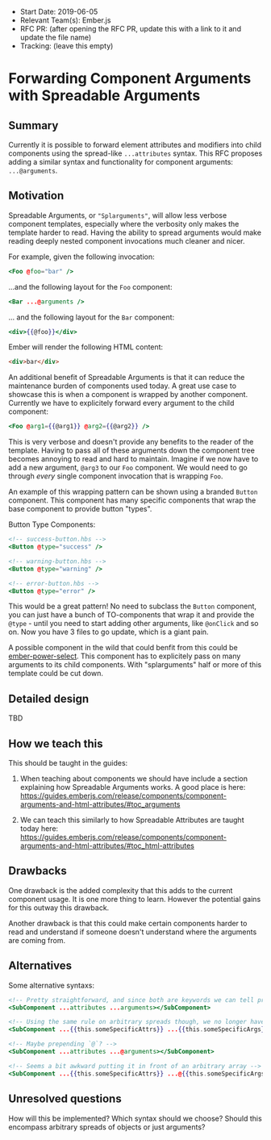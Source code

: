 - Start Date: 2019-06-05
- Relevant Team(s): Ember.js
- RFC PR: (after opening the RFC PR, update this with a link to it and update the file name)
- Tracking: (leave this empty)

# Forwarding Component Arguments with Spreadable Arguments

## Summary

Currently it is possible to forward element attributes and modifiers into child components using the spread-like 
`...attributes` syntax. This RFC proposes adding a similar syntax and functionality for component arguments: `...@arguments`. 

## Motivation

Spreadable Arguments, or `"Splarguments"`, will allow less verbose component templates, especially where the verbosity only makes the template harder to read.
Having the ability to spread arguments would make reading deeply nested component invocations much cleaner and nicer.


For example, given the following invocation:
```hbs
<Foo @foo="bar" />
```
...and the following layout for the `Foo` component:
```hbs
<Bar ...@arguments />
```
... and the following layout for the `Bar` component:
```hbs
<div>{{@foo}}</div>
```
Ember will render the following HTML content:
```html
<div>bar</div>
```

An additional benefit of Spreadable Arguments is that it can reduce the maintenance burden of components used today.
A great use case to showcase this is when a component is wrapped by another component. Currently we have to explicitely forward every argument to the child component:

```hbs
<Foo @arg1={{@arg1}} @arg2={{@arg2}} />
```
This is very verbose and doesn't provide any benefits to the reader of the template. Having to pass all of these arguments down the component tree becomes annoying to read and hard to maintain. Imagine if we now have to add a new argument, `@arg3` to our `Foo` component. We would need to go through *every* single component invocation that is wrapping `Foo`.


An example of this wrapping pattern can be shown using a branded `Button` component. This component has many specific components that wrap the base component to provide button "types".

Button Type Components:
```hbs
<!-- success-button.hbs -->
<Button @type="success" />
```
```hbs
<!-- warning-button.hbs -->
<Button @type="warning" />
```
```hbs
<!-- error-button.hbs -->
<Button @type="error" />
```

This would be a great pattern! No need to subclass the `Button` component, you can just have a bunch of TO-components that wrap it and provide the `@type` - until you need to start adding other arguments, like `@onClick` and so on. Now you have 3 files to go update, which is a giant pain.


A possible component in the wild that could benfit from this could be 
[ember-power-select](https://github.com/cibernox/ember-power-select/blob/master/addon/templates/components/power-select.hbs).
This component has to explicitely pass on many arguments to its child components. With "splarguments" half or more of this template could be cut down.

## Detailed design

TBD

## How we teach this

This should be taught in the guides:

1. When teaching about components we should have include a section explaining how Spreadable Arguments works. A good place is here: https://guides.emberjs.com/release/components/component-arguments-and-html-attributes/#toc_arguments

2. We can teach this similarly to how Spreadable Attributes are taught today here: https://guides.emberjs.com/release/components/component-arguments-and-html-attributes/#toc_html-attributes

## Drawbacks

One drawback is the added complexity that this adds to the current component usage. It is one more thing to learn. However the potential gains for this outway this drawback.

Another drawback is that this could make certain components harder to read and understand if someone doesn't understand where the arguments are coming from. 

## Alternatives

Some alternative syntaxs:
```hbs
<!-- Pretty straightforward, and since both are keywords we can tell pretty easily what goes where -->
<SubComponent ...attributes ...arguments></SubComponent>

<!-- Using the same rule on arbitrary spreads though, we no longer have context -->
<SubComponent ...{{this.someSpecificAttrs}} ...{{this.someSpecificArgs}}></SubCompnoent>

<!-- Maybe prepending `@`? -->
<SubComponent ...attributes ...@arguments></SubComponent>

<!-- Seems a bit awkward putting it in front of an arbitrary array -->
<SubComponent ...{{this.someSpecificAttrs}} ...@{{this.someSpecificArgs}}></SubCompnoent>
```

## Unresolved questions

How will this be implemented?
Which syntax should we choose?
Should this encompass arbitrary spreads of objects or just arguments?
